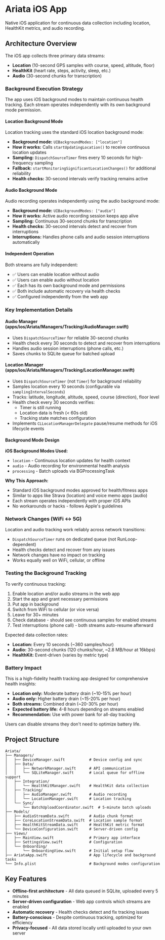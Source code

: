 # Ariata iOS App

Native iOS application for continuous data collection including location, HealthKit metrics, and audio recording.

## Architecture Overview

The iOS app collects three primary data streams:
- **Location** (10-second GPS samples with course, speed, altitude, floor)
- **HealthKit** (heart rate, steps, activity, sleep, etc.)
- **Audio** (30-second chunks for transcription)

### Background Execution Strategy

The app uses iOS background modes to maintain continuous health tracking. Each stream operates independently with its own background mode permission.

#### Location Background Mode

Location tracking uses the standard iOS location background mode:
- **Background mode:** `UIBackgroundModes: ["location"]`
- **How it works:** Calls `startUpdatingLocation()` to receive continuous location updates
- **Sampling:** `DispatchSourceTimer` fires every 10 seconds for high-frequency sampling
- **Fallback:** `startMonitoringSignificantLocationChanges()` for additional reliability
- **Health checks:** 30-second intervals verify tracking remains active

#### Audio Background Mode

Audio recording operates independently using the audio background mode:
- **Background mode:** `UIBackgroundModes: ["audio"]`
- **How it works:** Active audio recording session keeps app alive
- **Sampling:** Continuous 30-second chunks for transcription
- **Health checks:** 30-second intervals detect and recover from interruptions
- **Interruptions:** Handles phone calls and audio session interruptions automatically

#### Independent Operation

Both streams are fully independent:
- ✅ Users can enable location without audio
- ✅ Users can enable audio without location
- ✅ Each has its own background mode and permissions
- ✅ Both include automatic recovery via health checks
- ✅ Configured independently from the web app

### Key Implementation Details

#### Audio Manager (apps/ios/Ariata/Managers/Tracking/AudioManager.swift)
- Uses `DispatchSourceTimer` for reliable 30-second chunks
- Health check every 30 seconds to detect and recover from interruptions
- Handles audio session interruptions (phone calls, etc.)
- Saves chunks to SQLite queue for batched upload

#### Location Manager (apps/ios/Ariata/Managers/Tracking/LocationManager.swift)
- Uses `DispatchSourceTimer` (not `Timer`) for background reliability
- Samples location every 10 seconds (configurable via `samplingIntervalSeconds`)
- Tracks: latitude, longitude, altitude, speed, course (direction), floor level
- Health check every 30 seconds verifies:
  - Timer is still running
  - Location data is fresh (< 60s old)
  - Tracking state matches configuration
- Implements `CLLocationManagerDelegate` pause/resume methods for iOS lifecycle events

#### Background Mode Design

**iOS Background Modes Used:**
- `location` - Continuous location updates for health context
- `audio` - Audio recording for environmental health analysis
- `processing` - Batch uploads via BGProcessingTask

**Why This Approach:**
- Standard iOS background modes approved for health/fitness apps
- Similar to apps like Strava (location) and voice memo apps (audio)
- Each stream operates independently with proper iOS APIs
- No workarounds or hacks - follows Apple's guidelines

### Network Changes (WiFi ↔ 5G)

Location and audio tracking work reliably across network transitions:
- `DispatchSourceTimer` runs on dedicated queue (not RunLoop-dependent)
- Health checks detect and recover from any issues
- Network changes have no impact on tracking
- Works equally well on WiFi, cellular, or offline

### Testing the Background Tracking

To verify continuous tracking:

1. Enable location and/or audio streams in the web app
2. Start the app and grant necessary permissions
3. Put app in background
4. Switch from WiFi to cellular (or vice versa)
5. Leave for 30+ minutes
6. Check database - should see continuous samples for enabled streams
7. Test interruptions (phone call) - both streams auto-resume afterward

Expected data collection rates:
- **Location:** Every 10 seconds (~360 samples/hour)
- **Audio:** 30-second chunks (120 chunks/hour, ~2.8 MB/hour at 16kbps)
- **HealthKit:** Event-driven (varies by metric type)

### Battery Impact

This is a high-fidelity health tracking app designed for comprehensive health insights:
- **Location only:** Moderate battery drain (~10-15% per hour)
- **Audio only:** Higher battery drain (~15-20% per hour)
- **Both streams:** Combined drain (~20-30% per hour)
- **Expected battery life:** 4-8 hours depending on streams enabled
- **Recommendation:** Use with power bank for all-day tracking

Users can disable streams they don't need to optimize battery life.

## Project Structure

```
Ariata/
├── Managers/
│   ├── DeviceManager.swift           # Device config and sync
│   ├── Data/
│   │   ├── NetworkManager.swift      # API communication
│   │   └── SQLiteManager.swift       # Local queue for offline support
│   ├── Integration/
│   │   └── HealthKitManager.swift    # HealthKit data collection
│   ├── Tracking/
│   │   ├── AudioManager.swift        # Audio recording
│   │   └── LocationManager.swift     # Location tracking
│   └── Sync/
│       └── BatchUploadCoordinator.swift  # 5-minute batch uploads
├── Models/
│   ├── AudioStreamData.swift         # Audio chunk format
│   ├── CoreLocationStreamData.swift  # Location sample format
│   ├── HealthKitStreamData.swift     # HealthKit metric format
│   └── DeviceConfiguration.swift     # Server-driven config
├── Views/
│   ├── MainView.swift                # Primary app interface
│   ├── SettingsView.swift            # Configuration
│   └── Onboarding/
│       └── OnboardingView.swift      # Initial setup flow
├── AriataApp.swift                   # App lifecycle and background tasks
└── Info.plist                        # Background modes configuration
```

## Key Features

- **Offline-first architecture** - All data queued in SQLite, uploaded every 5 minutes
- **Server-driven configuration** - Web app controls which streams are enabled
- **Automatic recovery** - Health checks detect and fix tracking issues
- **Battery-conscious** - Despite continuous tracking, optimized for efficiency
- **Privacy-focused** - All data stored locally until uploaded to your own server